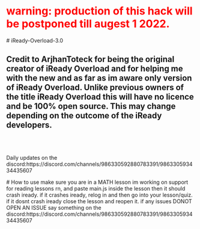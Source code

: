 <h1 style='color:red'>warning: production of this hack will be postponed till augest 1 2022.</h1>
# iReady-Overload-3.0
<h2>Credit to ArjhanToteck for being the original creator of iReady Overload and for helping me with the new and as far as im aware only version of iReady Overload. Unlike previous owners of the title iReady Overload this will have no licence and be 100% open source. This may change depending on the outcome of the iReady developers. </h2><br><br>
<p>Daily updates on the discord:https://discord.com/channels/986330592880783391/986330593434435607</p>
# How to use
make sure you are in a MATH lesson im working on support for reading lessons rn, and paste main.js inside the lesson then it should crash iready.
if it crashes iready, relog in and then go into your lesson/quiz.
if it dosnt crash iready close the lesson and reopen it. 
if any issues DONOT OPEN AN ISSUE say something on the discord:https://discord.com/channels/986330592880783391/986330593434435607
